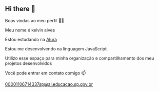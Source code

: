 ## Hi there 👋

Boas vindas ao meu perfil 💙💙

Meu nome é kelvin alves

Estou estudando na [Alura](wwww.alura.com.br)

Estou me desenvolvendo na linguagem JavaScript

Utilizo esse espaço para minha organização e compartilhamento dos meu projetos desenvolvidos

Você pode entrar em contato comigo 📫

00001106714337sp@al.educacao.sp.gov.br
